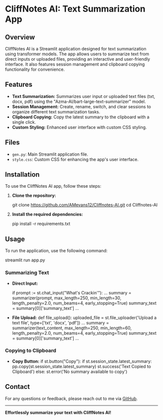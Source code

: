 # CliffNotes AI: Text Summarization App

## Overview

CliffNotes AI is a Streamlit application designed for text summarization using transformer models. The app allows users to summarize text from direct inputs or uploaded files, providing an interactive and user-friendly interface. It also features session management and clipboard copying functionality for convenience.

## Features

- **Text Summarization:** Summarizes user input or uploaded text files (txt, docx, pdf) using the "Azma-AI/bart-large-text-summarizer" model.
- **Session Management:** Create, rename, switch, and clear sessions to organize different text summarization tasks.
- **Clipboard Copying:** Copy the latest summary to the clipboard with a single click.
- **Custom Styling:** Enhanced user interface with custom CSS styling.

## Files

- `gen.py`: Main Streamlit application file.
- `style.css`: Custom CSS for enhancing the app's user interface.

## Installation

To use the CliffNotes AI app, follow these steps:

1. **Clone the repository:**

    
    git clone https://github.com/AMevans12/Cliffnotes-AI.git
    cd Cliffnotes-AI
    

2. **Install the required dependencies:**

    
    pip install -r requirements.txt
    

## Usage

To run the application, use the following command:


streamlit run app.py    
    

### Summarizing Text

- **Direct Input:**
    
    if prompt := st.chat_input("What's Crackin'"):
        ...
        summary = summarizer(prompt, max_length=250, min_length=30, length_penalty=2.0, num_beams=4, early_stopping=True)
        summary_text = summary[0]['summary_text']
        ...
  

- **File Upload:**
    def file_upload():
        uploaded_file = st.file_uploader('Upload a text file', type=['txt', 'docx', 'pdf'])
        ...
        summary = summarizer(text_content, max_length=250, min_length=60, length_penalty=2.0, num_beams=4, early_stopping=True)
        summary_text = summary[0]['summary_text']
        ...
    

### Copying to Clipboard

- **Copy Button:**
    if st.button("Copy"):
        if st.session_state.latest_summary:
            pp.copy(st.session_state.latest_summary)
            st.success('Text Copied to Clipboard')
        else:
            st.error('No summary available to copy')
    


## Contact

For any questions or feedback, please reach out to me via [GitHub](https://github.com/AMevans12).

---

**Effortlessly summarize your text with CliffNotes AI!**
